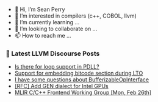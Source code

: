 - 👋 Hi, I’m Sean Perry
- 👀 I’m interested in compilers (c++, COBOL, llvm)
- 🌱 I’m currently learning ...
- 💞️ I’m looking to collaborate on ...
- 📫 How to reach me ...

<!---
s66perry/s66perry is a ✨ special ✨ repository because its `README.md` (this file) appears on your GitHub profile.
You can click the Preview link to take a look at your changes.
--->
### 📕 Latest LLVM Discourse Posts

<!-- DISCOURSE-LLVM:START -->
- [Is there for loop support in PDLL?](https://discourse.llvm.org/t/is-there-for-loop-support-in-pdll/77222#post_1)
- [Support for embedding bitcode section during LTO](https://discourse.llvm.org/t/support-for-embedding-bitcode-section-during-lto/77221#post_1)
- [I have some questions about BufferizableOpInterface](https://discourse.llvm.org/t/i-have-some-questions-about-bufferizableopinterface/77220#post_1)
- [[RFC] Add GEN dialect for Intel GPUs](https://discourse.llvm.org/t/rfc-add-gen-dialect-for-intel-gpus/76753?page=2#post_39)
- [MLIR C/C++ Frontend Working Group [Mon, Feb 26th]](https://discourse.llvm.org/t/mlir-c-c-frontend-working-group-mon-feb-26th/77219#post_1)
<!-- DISCOURSE-LLVM:END -->
